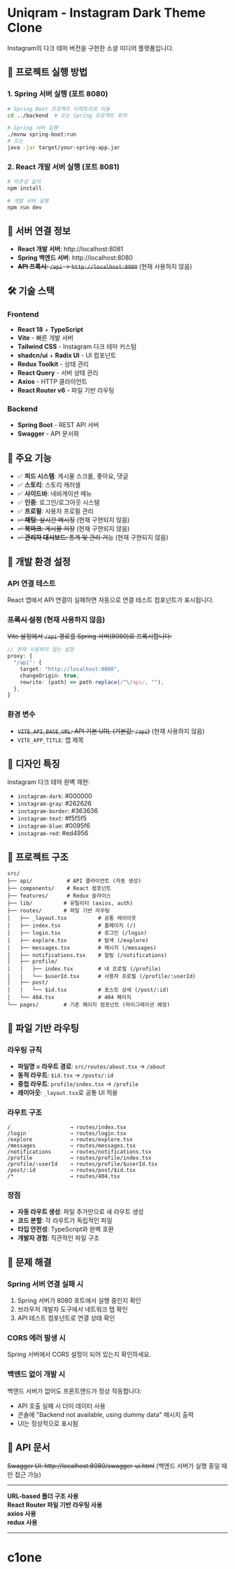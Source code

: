 # Uniqram - Instagram Dark Theme Clone

Instagram의 다크 테마 버전을 구현한 소셜 미디어 플랫폼입니다.

## 🚀 프로젝트 실행 방법

### 1. Spring 서버 실행 (포트 8080)
```bash
# Spring Boot 프로젝트 디렉토리로 이동
cd ../backend  # 또는 Spring 프로젝트 위치

# Spring 서버 실행
./mvnw spring-boot:run
# 또는
java -jar target/your-spring-app.jar
```

### 2. React 개발 서버 실행 (포트 8081)
```bash
# 의존성 설치
npm install

# 개발 서버 실행
npm run dev
```

## 🔗 서버 연결 정보

- **React 개발 서버**: http://localhost:8081
- **Spring 백엔드 서버**: http://localhost:8080
- ~~**API 프록시**: `/api` → `http://localhost:8080`~~ (현재 사용하지 않음)

## 🛠 기술 스택

### Frontend
- **React 18** + **TypeScript**
- **Vite** - 빠른 개발 서버
- **Tailwind CSS** - Instagram 다크 테마 커스텀
- **shadcn/ui** + **Radix UI** - UI 컴포넌트
- **Redux Toolkit** - 상태 관리
- **React Query** - 서버 상태 관리
- **Axios** - HTTP 클라이언트
- **React Router v6** - 파일 기반 라우팅

### Backend
- **Spring Boot** - REST API 서버
- **Swagger** - API 문서화

## 📱 주요 기능

- ✅ **피드 시스템**: 게시물 스크롤, 좋아요, 댓글
- ✅ **스토리**: 스토리 캐러셀
- ✅ **사이드바**: 네비게이션 메뉴
- ✅ **인증**: 로그인/로그아웃 시스템
- ✅ **프로필**: 사용자 프로필 관리
- ~~✅ **채팅**: 실시간 메시징~~ (현재 구현되지 않음)
- ~~✅ **북마크**: 게시물 저장~~ (현재 구현되지 않음)
- ~~✅ **관리자 대시보드**: 통계 및 관리 기능~~ (현재 구현되지 않음)

## 🔧 개발 환경 설정

### API 연결 테스트
React 앱에서 API 연결이 실패하면 자동으로 연결 테스트 컴포넌트가 표시됩니다.

### ~~프록시 설정~~ (현재 사용하지 않음)
~~Vite 설정에서 `/api` 경로를 Spring 서버(8080)로 프록시합니다:~~
```typescript
// 현재 사용하지 않는 설정
proxy: {
  "/api": {
    target: "http://localhost:8080",
    changeOrigin: true,
    rewrite: (path) => path.replace(/^\/api/, ""),
  },
}
```

### 환경 변수
- ~~`VITE_API_BASE_URL`: API 기본 URL (기본값: `/api`)~~ (현재 사용하지 않음)
- `VITE_APP_TITLE`: 앱 제목

## 🎨 디자인 특징

Instagram 다크 테마 완벽 재현:
- `instagram-dark`: #000000
- `instagram-gray`: #262626  
- `instagram-border`: #363636
- `instagram-text`: #f5f5f5
- `instagram-blue`: #0095f6
- `instagram-red`: #ed4956

## 📂 프로젝트 구조

```
src/
├── api/           # API 클라이언트 (자동 생성)
├── components/    # React 컴포넌트
├── features/      # Redux 슬라이스
├── lib/          # 유틸리티 (axios, auth)
├── routes/       # 파일 기반 라우팅
│   ├── _layout.tsx          # 공통 레이아웃
│   ├── index.tsx            # 홈페이지 (/)
│   ├── login.tsx            # 로그인 (/login)
│   ├── explore.tsx          # 탐색 (/explore)
│   ├── messages.tsx         # 메시지 (/messages)
│   ├── notifications.tsx    # 알림 (/notifications)
│   ├── profile/
│   │   ├── index.tsx        # 내 프로필 (/profile)
│   │   └── $userId.tsx      # 사용자 프로필 (/profile/:userId)
│   ├── post/
│   │   └── $id.tsx          # 포스트 상세 (/post/:id)
│   └── 404.tsx              # 404 페이지
└── pages/        # 기존 페이지 컴포넌트 (마이그레이션 예정)
```

## 🚀 파일 기반 라우팅

### 라우팅 규칙
- **파일명 = 라우트 경로**: `src/routes/about.tsx` → `/about`
- **동적 라우트**: `$id.tsx` → `/posts/:id`
- **중첩 라우트**: `profile/index.tsx` → `/profile`
- **레이아웃**: `_layout.tsx`로 공통 UI 적용

### 라우트 구조
```
/                   → routes/index.tsx
/login              → routes/login.tsx
/explore            → routes/explore.tsx
/messages           → routes/messages.tsx
/notifications      → routes/notifications.tsx
/profile            → routes/profile/index.tsx
/profile/:userId    → routes/profile/$userId.tsx
/post/:id           → routes/post/$id.tsx
/*                  → routes/404.tsx
```

### 장점
- **자동 라우트 생성**: 파일 추가만으로 새 라우트 생성
- **코드 분할**: 각 라우트가 독립적인 파일
- **타입 안전성**: TypeScript와 완벽 호환
- **개발자 경험**: 직관적인 파일 구조

## 🚨 문제 해결

### Spring 서버 연결 실패 시
1. Spring 서버가 8080 포트에서 실행 중인지 확인
2. 브라우저 개발자 도구에서 네트워크 탭 확인
3. API 테스트 컴포넌트로 연결 상태 확인

### CORS 에러 발생 시
Spring 서버에서 CORS 설정이 되어 있는지 확인하세요.

### 백엔드 없이 개발 시
백엔드 서버가 없어도 프론트엔드가 정상 작동합니다:
- API 호출 실패 시 더미 데이터 사용
- 콘솔에 "Backend not available, using dummy data" 메시지 출력
- UI는 정상적으로 표시됨

## 📝 API 문서

~~Swagger UI: http://localhost:8080/swagger-ui.html~~ (백엔드 서버가 실행 중일 때만 접근 가능)

---

**URL-based 폴더 구조 사용**  
**React Router 파일 기반 라우팅 사용**  
**axios 사용**  
**redux 사용**

---

# c1one
